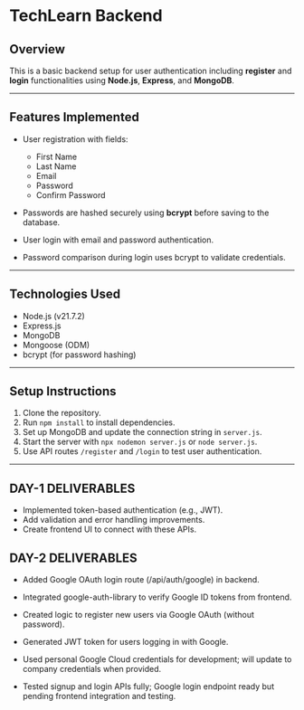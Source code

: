 # TechLearn Backend 
## Overview

This is a basic backend setup for user authentication including **register** and **login** functionalities using **Node.js**, **Express**, and **MongoDB**.

---

## Features Implemented

- User registration with fields:
  - First Name
  - Last Name
  - Email
  - Password
  - Confirm Password

- Passwords are hashed securely using **bcrypt** before saving to the database.

- User login with email and password authentication.

- Password comparison during login uses bcrypt to validate credentials.

---

## Technologies Used

- Node.js (v21.7.2)
- Express.js
- MongoDB
- Mongoose (ODM)
- bcrypt (for password hashing)

---

## Setup Instructions

1. Clone the repository.
2. Run `npm install` to install dependencies.
3. Set up MongoDB and update the connection string in `server.js`.
4. Start the server with `npx nodemon server.js` or `node server.js`.
5. Use API routes `/register` and `/login` to test user authentication.

---

## DAY-1 DELIVERABLES
- Implemented token-based authentication (e.g., JWT).
- Add validation and error handling improvements.
- Create frontend UI to connect with these APIs.

## DAY-2 DELIVERABLES
- Added Google OAuth login route (/api/auth/google) in backend.

- Integrated google-auth-library to verify Google ID tokens from frontend.

- Created logic to register new users via Google OAuth (without password).

- Generated JWT token for users logging in with Google.

- Used personal Google Cloud credentials for development; will update to company credentials when provided.

- Tested signup and login APIs fully; Google login endpoint ready but pending frontend integration and testing.